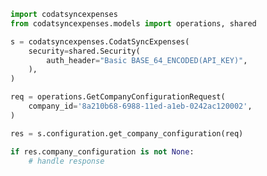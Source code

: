 <!-- Start SDK Example Usage -->


```python
import codatsyncexpenses
from codatsyncexpenses.models import operations, shared

s = codatsyncexpenses.CodatSyncExpenses(
    security=shared.Security(
        auth_header="Basic BASE_64_ENCODED(API_KEY)",
    ),
)

req = operations.GetCompanyConfigurationRequest(
    company_id='8a210b68-6988-11ed-a1eb-0242ac120002',
)

res = s.configuration.get_company_configuration(req)

if res.company_configuration is not None:
    # handle response
```
<!-- End SDK Example Usage -->